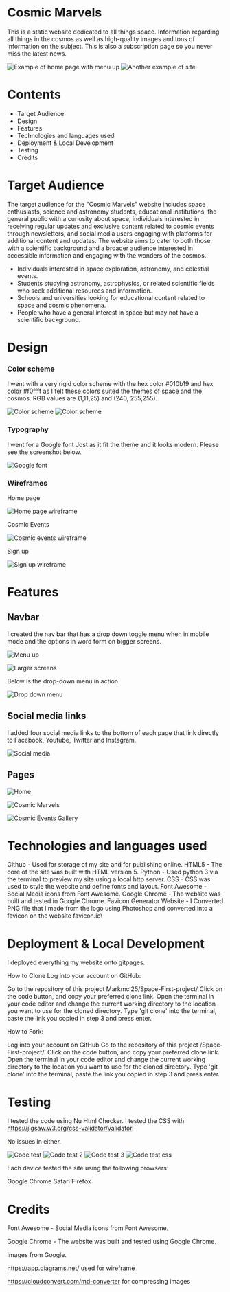  # Cosmic Marvels 

This is a static website dedicated to all things space. Information regarding all things in the cosmos as well as high-quality images and tons of information on the subject. This is also a subscription page so you never miss the latest news.

![Example of home page with menu up](./assets/images/largescreenexample.png)     ![Another example of site](./assets/images/smallscreenexample.png)

# Contents

* Target Audience
* Design
* Features
* Technologies and languages used
* Deployment & Local Development
* Testing
* Credits

# Target Audience

The target audience for the "Cosmic Marvels" website includes space enthusiasts, science and astronomy students, educational institutions, the general public with a curiosity about space, individuals interested in receiving regular updates and exclusive content related to cosmic events through newsletters, and social media users engaging with platforms for additional content and updates. The website aims to cater to both those with a scientific background and a broader audience interested in accessible information and engaging with the wonders of the cosmos.

* Individuals interested in space exploration, astronomy, and celestial events.
* Students studying astronomy, astrophysics, or related scientific fields who seek additional resources and information.
* Schools and universities looking for educational content related to space and cosmic phenomena.
* People who have a general interest in space but may not have a scientific background. 

# Design

### Color scheme

I went with a very rigid color scheme with the hex color #010b19 and hex color #f0ffff as I felt these colors suited the themes of space and the cosmos. RGB values are (1,11,25) and (240, 255,255).

![Color scheme](./assets/images/readmecolorscheme.png)
![Color scheme](./assets/images/azure-color.png)


### Typography

I went for a Google font Jost as it fit the theme and it looks modern. Please see the screenshot below. 

![Google font](./assets/images/readmefont.png)

### Wireframes

Home page

![Home page wireframe](./assets/images/wireframe1.png)

Cosmic Events

![Cosmic events wireframe](./assets/images/wireframe-page%202.jpeg)

Sign up

![Sign up wireframe](./assets/images/wireframe3.png)

# Features
## Navbar
I created the nav bar that has a drop down toggle menu when in mobile mode and the options in word form on bigger screens.

![Menu up](./assets/images/navbar1.png)

![Larger screens](./assets/images/navbarlargescreen.png)

Below is the drop-down menu in action.

![Drop down menu](./assets/images/navbar2.png)

## Social media links

I added four social media links to the bottom of each page that link directly to Facebook, Youtube, Twitter and Instagram.

![Social media](./assets/images/socialmedia.png)

## Pages

![Home](./assets/images/home-screen.png)

![Cosmic Marvels](./assets/images/page3.png)

![Cosmic Events Gallery](./assets/images/cosmic-events.png)

# Technologies and languages used

Github - Used for storage of my site and for publishing online.
HTML5 - The core of the site was built with HTML version 5.
Python - Used python 3 via the terminal to preview my site using a local http server.
CSS - CSS was used to style the website and define fonts and layout.
Font Awesome - Social Media icons from Font Awesome.
Google Chrome - The website was built and tested in Google Chrome.
Favicon Generator Website - I Converted PNG file that I made from the logo using Photoshop and converted into a favicon on the website favicon.io\

# Deployment & Local Development

I deployed everything my website onto gitpages.

How to Clone
Log into your account on GitHub:


Go to the repository of this project Markmcl25/Space-First-project/
Click on the code button, and copy your preferred clone link.
Open the terminal in your code editor and change the current working directory to the location you want to use for the cloned directory.
Type 'git clone' into the terminal, paste the link you copied in step 3 and press enter.

How to Fork:

Log into your account on GitHub
Go to the repository of this project /Space-First-project/.
Click on the code button, and copy your preferred clone link.
Open the terminal in your code editor and change the current working directory to the location you want to use for the cloned directory.
Type 'git clone' into the terminal, paste the link you copied in step 3 and press enter.

# Testing

I tested the code using Nu Html Checker.
I tested the CSS with https://jigsaw.w3.org/css-validator/validator.

No issues in either.

![Code test](./assets/images/html-checker-1.png)
![Code test 2](./assets/images/html-checker-2.png)
![Code test 3](./assets/images/html-checker-3.png)
![Code test css](./assets/images/html-checker-css.png)

Each device tested the site using the following browsers:

Google Chrome
Safari
Firefox

# Credits

Font Awesome - Social Media icons from Font Awesome.

Google Chrome - The website was built and tested using Google Chrome.

Images from Google.

https://app.diagrams.net/ used for wireframe

https://cloudconvert.com/md-converter for compressing images

